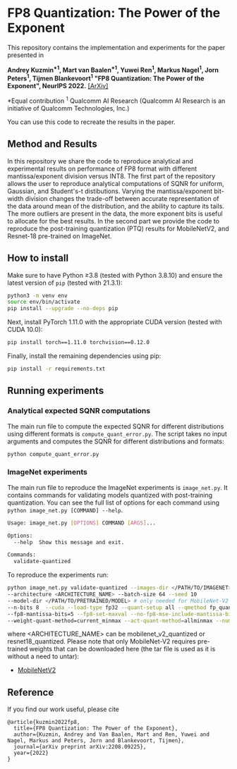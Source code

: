 # FP8 Quantization: The Power of the Exponent
This repository contains the implementation and experiments for the paper presented in

**Andrey Kuzmin<sup>\*1</sup>, Mart van Baalen<sup>\*1</sup>,  Yuwei Ren<sup>1</sup>, 
Markus Nagel<sup>1</sup>, Jorn Peters<sup>1</sup>, Tijmen Blankevoort<sup>1</sup> "FP8 Quantization: The Power of the Exponent", NeurIPS 
2022.** [[ArXiv]](https://arxiv.org/abs/2208.09225)

*Equal contribution
<sup>1</sup> Qualcomm AI Research (Qualcomm AI Research is an initiative of Qualcomm Technologies, Inc.)

You can use this code to recreate the results in the paper.

## Method and Results

In this repository we share the code to reproduce analytical and experimental results on performance of FP8 format with different mantissa/exponent division versus INT8. The first part of the repository allows the user to reproduce 
analytical computations of SQNR for uniform, Gaussian, and Student's-t distibutions. Varying the mantissa/exponent bit-width division changes the trade-off between accurate representation of the data around mean of the distribution, 
and the ability to capture its tails. The more outliers are present in the data, the more exponent bits is useful to allocate for the best results. In the second part we provide the code to reproduce the post-training quantization (PTQ) 
results for MobileNetV2, and Resnet-18 pre-trained on ImageNet.
 


## How to install
Make sure to have Python ≥3.8 (tested with Python 3.8.10) and 
ensure the latest version of `pip` (tested with 21.3.1):
```bash
python3 -m venv env
source env/bin/activate
pip install --upgrade --no-deps pip
```

Next, install PyTorch 1.11.0 with the appropriate CUDA version (tested with CUDA 10.0):
```bash
pip install torch==1.11.0 torchvision==0.12.0
```

Finally, install the remaining dependencies using pip:
```bash
pip install -r requirements.txt
```
## Running experiments
### Analytical expected SQNR computations
The main run file to compute the expected SQNR for different distributions using different formats is 
`compute_quant_error.py`. The script takes no input arguments and computes the SQNR for different distributions and formats:
```bash
python compute_quant_error.py
```
### ImageNet experiments
The main run file to reproduce the ImageNet experiments is `image_net.py`. 
It contains commands for validating models quantized with post-training quantization.
You can see the full list of options for each command using `python image_net.py [COMMAND] --help`.
```bash
Usage: image_net.py [OPTIONS] COMMAND [ARGS]...

Options:
  --help  Show this message and exit.

Commands:
  validate-quantized
```

To reproduce the experiments run:
```bash
python image_net.py validate-quantized --images-dir </PATH/TO/IMAGENET> 
--architecture <ARCHITECTURE_NAME> --batch-size 64 --seed 10
--model-dir </PATH/TO/PRETRAINED/MODEL> # only needed for MobileNet-V2
--n-bits 8  --cuda --load-type fp32 --quant-setup all --qmethod fp_quantizer --per-channel 
--fp8-mantissa-bits=5 --fp8-set-maxval --no-fp8-mse-include-mantissa-bits
--weight-quant-method=current_minmax --act-quant-method=allminmax --num-est-batches=1 
 ```

where <ARCHITECTURE_NAME> can be mobilenet_v2_quantized or resnet18_quantized. 
Please note that only MobileNet-V2 requires pre-trained weights that can be downloaded here (the tar file is used as it is without a need to untar):
- [MobileNetV2](https://drive.google.com/open?id=1jlto6HRVD3ipNkAl1lNhDbkBp7HylaqR)

## Reference
If you find our work useful, please cite
```
@article{kuzmin2022fp8,
  title={FP8 Quantization: The Power of the Exponent},
  author={Kuzmin, Andrey and Van Baalen, Mart and Ren, Yuwei and Nagel, Markus and Peters, Jorn and Blankevoort, Tijmen},
  journal={arXiv preprint arXiv:2208.09225},
  year={2022}
}
```
